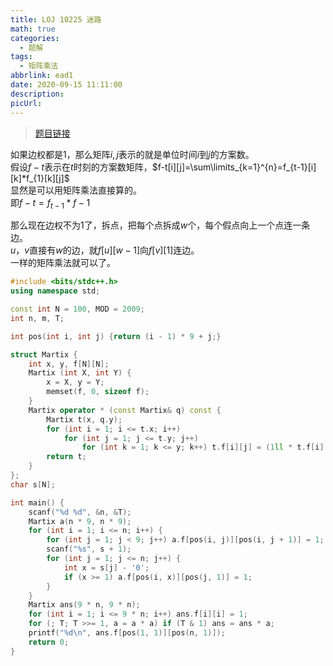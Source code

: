 ```yaml
---
title: LOJ 10225 迷路
math: true
categories:
  - 题解
tags:
  - 矩阵乘法
abbrlink: ead1
date: 2020-09-15 11:11:00
description:
picUrl:
---
```



>[题目链接](https://loj.ac/problem/10225)  

如果边权都是$1$，那么矩阵$i,j$表示的就是单位时间$i$到$j$的方案数。  
假设$f-t$表示在$t$时刻的方案数矩阵，$f-t[i][j]=\sum\limits_{k=1}^{n}=f_{t-1}[i][k]*f_{1}[k][j]$  
显然是可以用矩阵乘法直接算的。  
即$f-t=f_{t-1}*f-1$  

那么现在边权不为$1$了，拆点，把每个点拆成$w$个，每个假点向上一个点连一条边。  
$u$，$v$直接有$w$的边，就$f[u][w-1]$向$f[v][1]$连边。  
一样的矩阵乘法就可以了。  

```cpp
#include <bits/stdc++.h>
using namespace std;

const int N = 100, MOD = 2009;
int n, m, T;

int pos(int i, int j) {return (i - 1) * 9 + j;}

struct Martix {
	int x, y, f[N][N];
	Martix (int X, int Y) {
        x = X, y = Y;
		memset(f, 0, sizeof f);
	}
	Martix operator * (const Martix& q) const {
		Martix t(x, q.y);
		for (int i = 1; i <= t.x; i++)
			for (int j = 1; j <= t.y; j++)
				for (int k = 1; k <= y; k++) t.f[i][j] = (1ll * t.f[i][j] + f[i][k] * 1ll * q.f[k][j]) % MOD;
		return t;
	}
};
char s[N];

int main() {
    scanf("%d %d", &n, &T);
    Martix a(n * 9, n * 9);
    for (int i = 1; i <= n; i++) {
    	for (int j = 1; j < 9; j++) a.f[pos(i, j)][pos(i, j + 1)] = 1;
    	scanf("%s", s + 1);
    	for (int j = 1; j <= n; j++) {
            int x = s[j] - '0';
            if (x >= 1) a.f[pos(i, x)][pos(j, 1)] = 1;
    	}
    }
    Martix ans(9 * n, 9 * n);
    for (int i = 1; i <= 9 * n; i++) ans.f[i][i] = 1;
    for (; T; T >>= 1, a = a * a) if (T & 1) ans = ans * a;
    printf("%d\n", ans.f[pos(1, 1)][pos(n, 1)]);
    return 0;
}
```